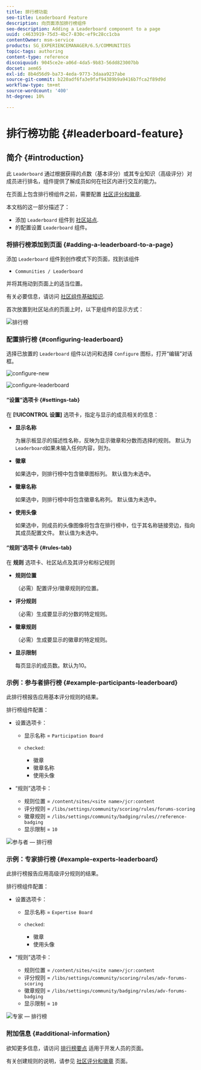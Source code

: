 ```yaml
---
title: 排行榜功能
seo-title: Leaderboard Feature
description: 向页面添加排行榜组件
seo-description: Adding a Leaderboard component to a page
uuid: c4633919-75d3-4bc7-830c-ef9c28cc1cba
contentOwner: msm-service
products: SG_EXPERIENCEMANAGER/6.5/COMMUNITIES
topic-tags: authoring
content-type: reference
discoiquuid: 9045ce2e-a06d-4da5-9b83-56dd823007bb
docset: aem65
exl-id: 8b4d56d9-ba73-4eda-9773-3daaa9237abe
source-git-commit: b220adf6fa3e9faf94389b9a9416b7fca2f89d9d
workflow-type: tm+mt
source-wordcount: '400'
ht-degree: 10%

---
```


# 排行榜功能 {#leaderboard-feature}

## 简介 {#introduction}

此 `Leaderboard` 通过根据获得的点数（基本评分）或其专业知识（高级评分）对成员进行排名，组件提供了解成员如何在社区内进行交互的能力。

在页面上包含排行榜组件之前，需要配置 [社区评分和徽章](/help/communities/implementing-scoring.md).

本文档的这一部分描述了：

* 添加 `Leaderboard` 组件到 [社区站点](/help/communities/overview.md#community-sites).
* 的配置设置 `Leaderboard` 组件。

### 将排行榜添加到页面 {#adding-a-leaderboard-to-a-page}

添加 `Leaderboard` 组件到创作模式下的页面，找到该组件

* `Communities / Leaderboard`

并将其拖动到页面上的适当位置。

有关必要信息，请访问 [社区组件基础知识](/help/communities/basics.md).

首次放置到社区站点的页面上时，以下是组件的显示方式：

![排行榜](assets/leaderboard.png)

### 配置排行榜 {#configuring-leaderboard}

选择已放置的 `Leaderboard` 组件以访问和选择 `Configure` 图标，打开“编辑”对话框。

![configure-new](assets/configure-new.png)

![configure-leaderboard](assets/configure-leaderboard.png)

#### “设置”选项卡 {#settings-tab}

在 **[!UICONTROL 设置]** 选项卡，指定与显示的成员相关的信息：

* **显示名称**

   为展示板显示的描述性名称，反映为显示徽章和分数而选择的规则。
默认为 `Leaderboard`如果未输入任何内容，则为。

* **徽章**

   如果选中，则排行榜中包含徽章图标列。
默认值为未选中。

* **徽章名称**

   如果选中，则排行榜中将包含徽章名称列。
默认值为未选中。

* **使用头像**

   如果选中，则成员的头像图像将包含在排行榜中，位于其名称链接旁边，指向其成员配置文件。
默认值为未选中。

#### “规则”选项卡 {#rules-tab}

在 **规则** 选项卡、社区站点及其评分和标记规则

* **规则位置**

   （必需）配置评分/徽章规则的位置。

* **评分规则**

   （必需）生成要显示的分数的特定规则。

* **徽章规则**

   （必需）生成要显示的徽章的特定规则。

* **显示限制**

   每页显示的成员数。默认为10。

### 示例：参与者排行榜 {#example-participants-leaderboard}

此排行榜报告应用基本评分规则的结果。

排行榜组件配置：

* 设置选项卡：

   * 显示名称 = `Participation Board`
   * `checked`:

      * 徽章
      * 徽章名称
      * 使用头像

* “规则”选项卡：

   * 规则位置 = `/content/sites/<site name>/jcr:content`
   * 评分规则 = `/libs/settings/community/scoring/rules/forums-scoring`
   * 徽章规则 = `/libs/settings/community/badging/rules//reference-badging`
   * 显示限制 = `10`

![参与者 — 排行榜](assets/participants-leaderboard.png)

### 示例：专家排行榜 {#example-experts-leaderboard}

此排行榜报告应用高级评分规则的结果。

排行榜组件配置：

* 设置选项卡：

   * 显示名称 = `Expertise Board`
   * `checked`:

      * 徽章
      * 使用头像

* “规则”选项卡：

   * 规则位置 = `/content/sites/<site name>/jcr:content`
   * 评分规则 = `/libs/settings/community/scoring/rules/adv-forums-scoring`
   * 徽章规则 = `/libs/settings/community/badging/rules/adv-forums-badging`
   * 显示限制 = `10`

![专家 — 排行榜](assets/experts-leaderboard.png)

### 附加信息 {#additional-information}

欲知更多信息，请访问 [排行榜要点](/help/communities/leaderboard.md) 适用于开发人员的页面。

有关创建规则的说明，请参见 [社区评分和徽章](/help/communities/implementing-scoring.md) 页面。
